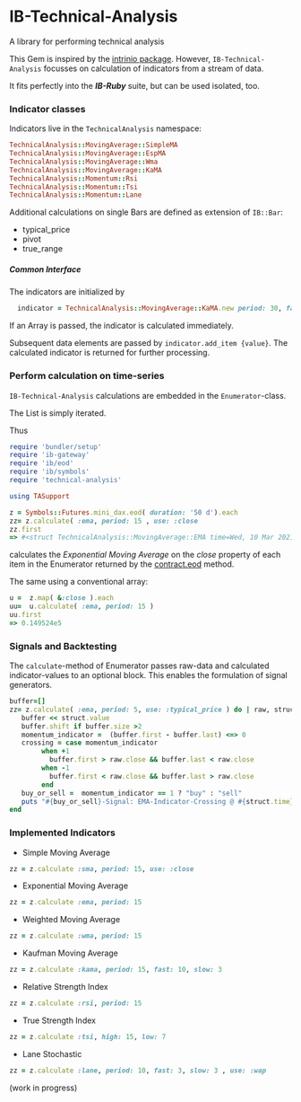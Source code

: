 # IB-Technical-Analysis
A library for performing technical analysis

This Gem is inspired by the [intrinio package](https://github.com/intrinio/technical-analysis). However, `IB-Technical-Analysis` focusses on 
calculation of indicators from a stream of data. 

It fits perfectly into the **_IB-Ruby_** suite, but can be used isolated, too.

### Indicator classes

Indicators live in the `TechnicalAnalysis` namespace:
```ruby
TechnicalAnalysis::MovingAverage::SimpleMA
TechnicalAnalysis::MovingAverage::EspMA
TechnicalAnalysis::MovingAverage::Wma
TechnicalAnalysis::MovingAverage::KaMA
TechnicalAnalysis::Momentum::Rsi
TechnicalAnalysis::Momentum::Tsi
TechnicalAnalysis::Momentum::Lane
```

Additional calculations on single Bars are defined as extension of `IB::Bar`:
 
* typical_price
* pivot
* true_range

##### Common Interface
The indicators are initialized by
```ruby
  indicator = TechnicalAnalysis::MovingAverage::KaMA.new period: 30, fast: 5, slow: 15, data: {an Array}
```

If an Array is passed, the indicator is calculated immediately.

Subsequent data elements are passed by `indicator.add_item {value}`. 
The calculated indicator is returned for further processing. 






### Perform calculation on time-series


`IB-Technical-Analysis` calculations are embedded in the `Enumerator`-class.

The List is simply iterated. 

Thus
```ruby
require 'bundler/setup'
require 'ib-gateway'
require 'ib/eod'
require 'ib/symbols'
require 'technical-analysis'

using TASupport

z = Symbols::Futures.mini_dax.eod( duration: '50 d').each
zz= z.calculate( :ema, period: 15 , use: :close 
zz.first
=> #<struct TechnicalAnalysis::MovingAverage::EMA time=Wed, 10 Mar 2021, value=0.149524e5> 

```
calculates the _Exponential Moving Average_ on the _close_ property of each item in the 
Enumerator returned by the [contract.eod](https://ib-ruby.github.io/ib-doc/Historical_data.html) method.

The same using a conventional array:
```ruby
u =  z.map( &:close ).each
uu=  u.calculate( :ema, period: 15 ) 
uu.first
=> 0.149524e5 
```

### Signals and Backtesting

The `calculate`-method of Enumerator passes raw-data and calculated indicator-values to an optional block.
This enables the formulation of signal generators.

```ruby
buffer=[]
zz= z.calculate( :ema, period: 5, use: :typical_price ) do | raw, struct | 
   buffer << struct.value
   buffer.shift if buffer.size >2
   momentum_indicator =  (buffer.first - buffer.last) <=> 0
   crossing = case momentum_indicator
        when +1
          buffer.first > raw.close && buffer.last < raw.close
        when -1
          buffer.first < raw.close && buffer.last > raw.close
        end
   buy_or_sell =  momentum_indicator == 1 ? "buy" : "sell"
   puts "#{buy_or_sell}-Signal: EMA-Indicator-Crossing @ #{struct.time}" if crossing
end

```


### Implemented Indicators

* Simple Moving Average                   
```ruby
zz = z.calculate :sma, period: 15, use: :close 
```
* Exponential Moving Average
```ruby
zz = z.calculate :ema, period: 15  
```
* Weighted Moving Average
```ruby
zz = z.calculate :wma, period: 15 
```
* Kaufman Moving Average
```ruby
zz = z.calculate :kama, period: 15, fast: 10, slow: 3 
```
* Relative Strength Index
```ruby
zz = z.calculate :rsi, period: 15 
```
* True Strength Index
```ruby
zz = z.calculate :tsi, high: 15, low: 7 
```
* Lane Stochastic  
```ruby
zz = z.calculate :lane, period: 10, fast: 3, slow: 3 , use: :wap 
```





(work in progress)




